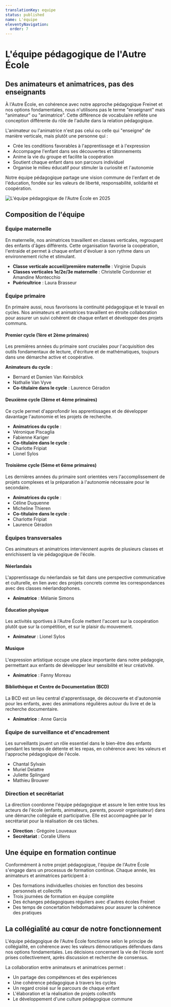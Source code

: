 ```yaml
---
translationKey: equipe
status: published
name: L'équipe
eleventyNavigation:
  order: 7
---
```

# L'équipe pédagogique de l'Autre École

## Des animateurs et animatrices, pas des enseignants

À l'Autre École, en cohérence avec notre approche pédagogique Freinet et nos options fondamentales, nous n'utilisons pas le terme "enseignant" mais "animateur" ou "animatrice". Cette différence de vocabulaire reflète une conception différente du rôle de l'adulte dans la relation pédagogique.

L'animateur ou l'animatrice n'est pas celui ou celle qui "enseigne" de manière verticale, mais plutôt une personne qui :

- Crée les conditions favorables à l'apprentissage et à l'expression
- Accompagne l'enfant dans ses découvertes et tâtonnements
- Anime la vie du groupe et facilite la coopération
- Soutient chaque enfant dans son parcours individuel
- Organise le milieu éducatif pour stimuler la curiosité et l'autonomie

Notre équipe pédagogique partage une vision commune de l'enfant et de l'éducation, fondée sur les valeurs de liberté, responsabilité, solidarité et coopération.

![L'équipe pédagogique de l'Autre École en 2025](/_images/Ecole-2024-2025.webp)

## Composition de l'équipe

### 

### Équipe maternelle

En maternelle, nos animatrices travaillent en classes verticales, regroupant des enfants d'âges différents. Cette organisation favorise la coopération, l'entraide et permet à chaque enfant d'évoluer à son rythme dans un environnement riche et stimulant.

- **Classe verticale accueil/première maternelle** : Virginie Dupuis
- **Classes verticales 1e/2e/3e maternelle** : Christelle Cordonnier et Amandine Montecchio
- **Puéricultrice** : Laura Brasseur

### Équipe primaire

En primaire aussi, nous favorisons la continuité pédagogique et le travail en cycles. Nos animateurs et animatrices travaillent en étroite collaboration pour assurer un suivi cohérent de chaque enfant et développer des projets communs.

#### Premier cycle (1ère et 2ème primaires)

Les premières années du primaire sont cruciales pour l'acquisition des outils fondamentaux de lecture, d'écriture et de mathématiques, toujours dans une démarche active et coopérative.

**Animateurs du cycle** :

- Bernard et Damien Van Keirsbilck
- Nathalie Van Vyve
- **Co-titulaire dans le cycle** : Laurence Géradon

#### Deuxième cycle (3ème et 4ème primaires)

Ce cycle permet d'approfondir les apprentissages et de développer davantage l'autonomie et les projets de recherche.

- **Animatrices du cycle** :
- Véronique Piscaglia
- Fabienne Kariger
- **Co-titulaire dans le cycle** :
- Charlotte Fripiat
- Lionel Sylos

#### Troisième cycle (5ème et 6ème primaires)

Les dernières années du primaire sont orientées vers l'accomplissement de projets complexes et la préparation à l'autonomie nécessaire pour le secondaire.

- **Animatrices du cycle** :
- Céline Duquenne
- Micheline Thieren
- **Co-titulaire dans le cycle** :
- Charlotte Fripiat
- Laurence Géradon

### Équipes transversales

Ces animateurs et animatrices interviennent auprès de plusieurs classes et enrichissent la vie pédagogique de l'école.

#### Néerlandais

L'apprentissage du néerlandais se fait dans une perspective communicative et culturelle, en lien avec des projets concrets comme les correspondances avec des classes néerlandophones.

- **Animatrice** : Mélanie Simons

#### Éducation physique

Les activités sportives à l'Autre École mettent l'accent sur la coopération plutôt que sur la compétition, et sur le plaisir du mouvement.

- **Animateur** : Lionel Sylos 

#### Musique

L'expression artistique occupe une place importante dans notre pédagogie, permettant aux enfants de développer leur sensibilité et leur créativité.

- **Animatrice** : Fanny Moreau

#### Bibliothèque et Centre de Documentation (BCD)

La BCD est un lieu central d'apprentissage, de découverte et d'autonomie pour les enfants, avec des animations régulières autour du livre et de la recherche documentaire.

- **Animatrice** : Anne Garcia

### Équipe de surveillance et d'encadrement

Les surveillants jouent un rôle essentiel dans le bien-être des enfants pendant les temps de détente et les repas, en cohérence avec les valeurs et l'approche pédagogique de l'école.

- Chantal Sylvain
- Muriel Delattre
- Juliette Splingard
- Mathieu Brouwer

### Direction et secrétariat

La direction coordonne l'équipe pédagogique et assure le lien entre tous les acteurs de l'école (enfants, animateurs, parents, pouvoir organisateur) dans une démarche collégiale et participative. Elle est accompagnée par le secrétariat pour la réalisation de ces tâches.

- **Direction** : Grégoire Louveaux
- **Secrétariat** : Coralie Ullens

## Une équipe en formation continue

Conformément à notre projet pédagogique, l'équipe de l'Autre École s'engage dans un processus de formation continue. Chaque année, les animateurs et animatrices participent à :

- Des formations individuelles choisies en fonction des besoins personnels et collectifs
- Trois journées de formation en équipe complète
- Des échanges pédagogiques réguliers avec d'autres écoles Freinet
- Des temps de concertation hebdomadaires pour assurer la cohérence des pratiques

## La collégialité au cœur de notre fonctionnement

L'équipe pédagogique de l'Autre École fonctionne selon le principe de collégialité, en cohérence avec les valeurs démocratiques défendues dans nos options fondamentales. Les décisions concernant la vie de l'école sont prises collectivement, après discussion et recherche de consensus.

La collaboration entre animateurs et animatrices permet :

- Un partage des compétences et des expériences
- Une cohérence pédagogique à travers les cycles
- Un regard croisé sur le parcours de chaque enfant
- L'élaboration et la réalisation de projets collectifs
- Le développement d'une culture pédagogique commune
